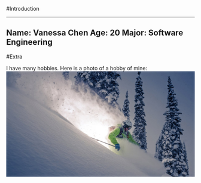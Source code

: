 #Introduction

---
Name: Vanessa Chen
Age: 20
Major: Software Engineering
---

#Extra

I have many hobbies. Here is a photo of a hobby of mine: ![Skiing](powder-skiing-glow_h.jpg)